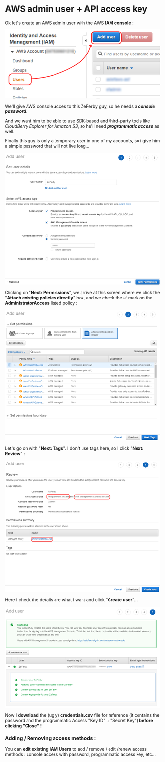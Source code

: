 # AWS admin user + API access key

Ok let's create an AWS admin user with the AWS **IAM console** :

![](../.gitbook/assets/image%20%28131%29.png)

We'll give AWS console acces to this ZeFerby guy, so he needs a _**console password**_.

And we want him to be able to use SDK-based and third-party tools like _CloudBerry Explorer for Amazon S3_, so he'll need  _**programmatic access**_ as well.

Finally this guy is only a temporary user in one of my accounts, so i give him a simple password that will not live long...

![](../.gitbook/assets/image%20%2873%29.png)

Clicking on "**Next: Permissions**", we arrive at this screen where we click the "**Attach existing policies directly**" box, and we check the ✅ mark on the **AdministratorAccess** listed policy :

![](../.gitbook/assets/image%20%2843%29.png)

Let's go on with "**Next: Tags**". I don't use tags here, so I click "**Next: Review**" :

![](../.gitbook/assets/image%20%28139%29.png)

Here I check the details are what I want and click "**Create user**"...

![](../.gitbook/assets/image%20%2833%29.png)

Now I **download** the \(ugly\) **credentials.csv** file for reference \(it contains the password and the programmatic Access "Key ID" + "Secret Key"\) **before clicking "Close" !**



### Adding / Removing access methods : 

You can **edit existing IAM Users** to add / remove / edit /renew access methods : console access with password, programmatic access key, etc...



